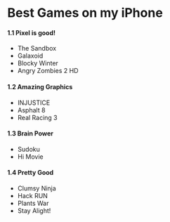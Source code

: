 # Best Games on my iPhone


#### 1.1 Pixel is good!
* The Sandbox
* Galaxoid
* Blocky Winter
* Angry Zombies 2 HD


#### 1.2 Amazing Graphics

* INJUSTICE
* Asphalt 8
* Real Racing 3



#### 1.3 Brain Power

* Sudoku
* Hi Movie


#### 1.4 Pretty Good

* Clumsy Ninja
* Hack RUN
* Plants War
* Stay Alight!





